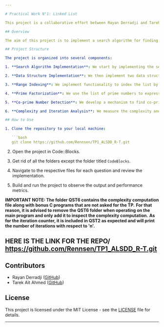 ```yaml
---

# Practical Work N°1: Linked List

This project is a collaborative effort between Rayan Derradji and Tarek Ait Ahmed for the Practical Work N°1 on Linked List.

## Overview

The aim of this project is to implement a search algorithm for finding prime numbers up to a specified number, using linked lists and dynamic arrays. We employ the Sieve of Eratosthenes algorithm to efficiently generate prime numbers and then explore various operations on them.

## Project Structure

The project is organized into several components:

1. **Search Algorithm Implementation**: We start by implementing the search algorithm without using any data structures.

2. **Data Structure Implementation**: We then implement two data structures, namely dynamic arrays and linked lists, to store and manipulate the prime numbers.

3. **Range Indexing**: We implement functionality to index the list by range, allowing for efficient retrieval of prime numbers between according to the input range.

4. **Prime Factorization**: We use the list of prime numbers to express each number from the initial list as a product of prime numbers, storing the divisors in the respective nodes.

5. **Co-prime Number Detection**: We develop a mechanism to find co-prime numbers among the generated prime numbers.

6. **Complexity and Iteration Analysis**: We measure the complexity and number of iterations involved in the various operations to assess the performance of our implementation.

## How to Use

1. Clone the repository to your local machine:

   ```bash
   git clone https://github.com/Rennsen/TP1_ALSDD_R-T.git
   ```

2. Open the project in Code::Blocks.

3. Get rid of all the folders except the folder titled `CodeBlocks`.

4. Navigate to the respective files for each question and review the implementation.

5. Build and run the project to observe the output and performance metrics.

**IMPORTANT NOTE: The folder QST6 contains the complexity computation file along with bonus C programs that are not asked for the TP.**
**For that reason, it is advised to remove the QST6 folder when operating on the main program and only add it to inspect the complexity computation.**
**As for the iteration counter, it is included in QST2 as expected and will print the number of iterations with respect to 'n'.**

## HERE IS THE LINK FOR THE REPO/ https://github.com/Rennsen/TP1_ALSDD_R-T.git
## Contributors

- Rayan Derradji ([GitHub](https://github.com/Rennsen))
- Tarek Ait Ahmed ([GitHub](https://github.com/tarek-ait))

## License

This project is licensed under the MIT License - see the [LICENSE](LICENSE) file for details.

---
```

